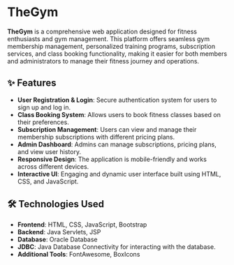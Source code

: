 # TheGym

**TheGym** is a comprehensive web application designed for fitness enthusiasts and gym management. This platform offers seamless gym membership management, personalized training programs, subscription services, and class booking functionality, making it easier for both members and administrators to manage their fitness journey and operations.

## ✨ Features

- **User Registration & Login**: Secure authentication system for users to sign up and log in.
- **Class Booking System**: Allows users to book fitness classes based on their preferences.
- **Subscription Management**: Users can view and manage their membership subscriptions with different pricing plans.
- **Admin Dashboard**: Admins can manage subscriptions, pricing plans, and view user history.
- **Responsive Design**: The application is mobile-friendly and works across different devices.
- **Interactive UI**: Engaging and dynamic user interface built using HTML, CSS, and JavaScript.

## 🛠️ Technologies Used

- **Frontend**: HTML, CSS, JavaScript, Bootstrap
- **Backend**: Java Servlets, JSP
- **Database**: Oracle Database
- **JDBC**: Java Database Connectivity for interacting with the database.
- **Additional Tools**: FontAwesome, BoxIcons
